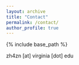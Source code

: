 ```yaml
---
layout: archive
title: "Contact"
permalink: /contact/
author_profile: true
---
```

{% include base_path %}

zh4zn [at] virginia [dot] edu


<body> 
<script type='text/javascript' id='clustrmaps' src='//cdn.clustrmaps.com/map_v2.js?cl=ffffff&w=100&t=n&d=i_vS7yVc7igJx0i6aeUshfneF7fgbXZA48Cf6bC_Jn8&co=2d78ad&ct=ffffff&cmo=3acc3a&cmn=ff5353'></script>
</body>
